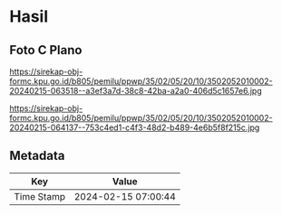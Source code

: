 # Hasil

## Foto C Plano

https://sirekap-obj-formc.kpu.go.id/b805/pemilu/ppwp/35/02/05/20/10/3502052010002-20240215-063518--a3ef3a7d-38c8-42ba-a2a0-406d5c1657e6.jpg

https://sirekap-obj-formc.kpu.go.id/b805/pemilu/ppwp/35/02/05/20/10/3502052010002-20240215-064137--753c4ed1-c4f3-48d2-b489-4e6b5f8f215c.jpg


## Metadata

| Key        | Value               |
| ---------- | ------------------- |
| Time Stamp | 2024-02-15 07:00:44 |



